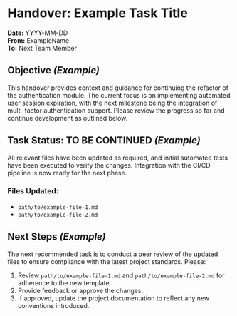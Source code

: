 
# Handover: Example Task Title

**Date:** YYYY-MM-DD  
**From:** ExampleName  
**To:** Next Team Member


## Objective *(Example)*

This handover provides context and guidance for continuing the refactor of the authentication module. The current focus is on implementing automated user session expiration, with the next milestone being the integration of multi-factor authentication support. Please review the progress so far and continue development as outlined below.


## Task Status: TO BE CONTINUED *(Example)*

All relevant files have been updated as required, and initial automated tests have been executed to verify the changes. Integration with the CI/CD pipeline is now ready for the next phase.

### Files Updated:

*   `path/to/example-file-1.md`
*   `path/to/example-file-2.md`

## Next Steps *(Example)*

The next recommended task is to conduct a peer review of the updated files to ensure compliance with the latest project standards. Please:

1. Review `path/to/example-file-1.md` and `path/to/example-file-2.md` for adherence to the new template.
2. Provide feedback or approve the changes.
3. If approved, update the project documentation to reflect any new conventions introduced.
